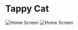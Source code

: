 # Tappy Cat

![Home Screen](https://lh3.googleusercontent.com/W6Yi7RqFh7lgMdqXciR9Fdz_uNN9mTdAKsZRFqTjjvs8EHBNkhR_qYYkLOsNnTOS1ns=w1920-h937-rw)
![Home Screen](https://lh3.googleusercontent.com/sK1Wx2ibRxI23Uoe7YskkIbetLIh0AYb1BnJCTEiknEv4tVdjKWGBDb_H5fDlhhQkws=w1920-h937-rw)

